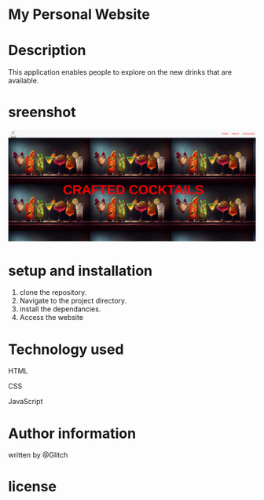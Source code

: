 # My Personal Website



# Description 
<p>This application enables people to explore on the new drinks that are available.</p>
<p></p>

# sreenshot
<img src="images/Screenshot from 2024-05-05 21-35-42.png" alt="testimage">

# setup and installation
1. clone the repository.
2. Navigate to the project directory.
3. install the dependancies.
4. Access the website


# Technology used 

<p>HTML</p>
<P>CSS</p>
<P>JavaScript</p>

# Author information
written by @Glitch


# license